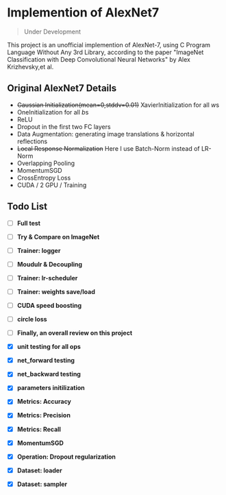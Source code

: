 # Implemention of AlexNet7

> Under Development 

This project is an unofficial implemention of AlexNet-7, using C Program Language Without Any 3rd Library, according to the paper "ImageNet Classification with Deep Convolutional Neural Networks" by Alex Krizhevsky,et al.

## Original AlexNet7 Details

- ~~Gaussian Initialization(mean=0,stddv=0.01)~~ XavierInitialization for all $w$s
- OneInitialization for all $b$s
- ReLU
- Dropout in the first two FC layers
- Data Augmentation: generating image translations & horizontal reflections
- ~~Local Response Normalization~~ Here I use Batch-Norm instead of LR-Norm
- Overlapping Pooling
- MomentumSGD
- CrossEntropy Loss
- CUDA / 2 GPU / Training

## Todo List

- [ ]  **Full test**

- [ ]  **Try & Compare on ImageNet**
 
- [ ]  **Trainer: logger**

- [ ]  **Moudulr & Decoupling**

- [ ]  **Trainer: lr-scheduler** 
  
- [ ]  **Trainer: weights save/load**

- [ ]  **CUDA speed boosting**

- [ ]  **circle loss**

- [ ]  **Finally, an overall review on this project**

- [x]  **unit testing for all ops**

- [x]  **net_forward testing**

- [x]  **net_backward testing**

- [x]  **parameters initilization**

- [x]  **Metrics: Accuracy**

- [x]  **Metrics: Precision**

- [x]  **Metrics: Recall**

- [x]  **MomentumSGD**

- [x]  **Operation: Dropout regularization**

- [x]  **Dataset: loader**

- [x]  **Dataset: sampler**
